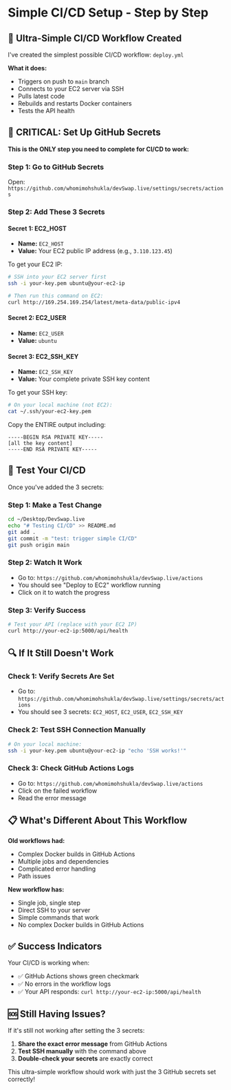 # Simple CI/CD Setup - Step by Step

## 🎯 **Ultra-Simple CI/CD Workflow Created**

I've created the simplest possible CI/CD workflow: `deploy.yml`

**What it does:**
- Triggers on push to `main` branch
- Connects to your EC2 server via SSH
- Pulls latest code
- Rebuilds and restarts Docker containers
- Tests the API health

## 🔧 **CRITICAL: Set Up GitHub Secrets**

**This is the ONLY step you need to complete for CI/CD to work:**

### Step 1: Go to GitHub Secrets
Open: `https://github.com/whomimohshukla/devSwap.live/settings/secrets/actions`

### Step 2: Add These 3 Secrets

#### Secret 1: EC2_HOST
- **Name:** `EC2_HOST`
- **Value:** Your EC2 public IP address (e.g., `3.110.123.45`)

To get your EC2 IP:
```bash
# SSH into your EC2 server first
ssh -i your-key.pem ubuntu@your-ec2-ip

# Then run this command on EC2:
curl http://169.254.169.254/latest/meta-data/public-ipv4
```

#### Secret 2: EC2_USER
- **Name:** `EC2_USER`
- **Value:** `ubuntu`

#### Secret 3: EC2_SSH_KEY
- **Name:** `EC2_SSH_KEY`
- **Value:** Your complete private SSH key content

To get your SSH key:
```bash
# On your local machine (not EC2):
cat ~/.ssh/your-ec2-key.pem
```

Copy the ENTIRE output including:
```
-----BEGIN RSA PRIVATE KEY-----
[all the key content]
-----END RSA PRIVATE KEY-----
```

## 🚀 **Test Your CI/CD**

Once you've added the 3 secrets:

### Step 1: Make a Test Change
```bash
cd ~/Desktop/DevSwap.live
echo "# Testing CI/CD" >> README.md
git add .
git commit -m "test: trigger simple CI/CD"
git push origin main
```

### Step 2: Watch It Work
- Go to: `https://github.com/whomimohshukla/devSwap.live/actions`
- You should see "Deploy to EC2" workflow running
- Click on it to watch the progress

### Step 3: Verify Success
```bash
# Test your API (replace with your EC2 IP)
curl http://your-ec2-ip:5000/api/health
```

## 🔍 **If It Still Doesn't Work**

### Check 1: Verify Secrets Are Set
- Go to: `https://github.com/whomimohshukla/devSwap.live/settings/secrets/actions`
- You should see 3 secrets: `EC2_HOST`, `EC2_USER`, `EC2_SSH_KEY`

### Check 2: Test SSH Connection Manually
```bash
# On your local machine:
ssh -i your-key.pem ubuntu@your-ec2-ip "echo 'SSH works!'"
```

### Check 3: Check GitHub Actions Logs
- Go to: `https://github.com/whomimohshukla/devSwap.live/actions`
- Click on the failed workflow
- Read the error message

## 📋 **What's Different About This Workflow**

**Old workflows had:**
- Complex Docker builds in GitHub Actions
- Multiple jobs and dependencies
- Complicated error handling
- Path issues

**New workflow has:**
- Single job, single step
- Direct SSH to your server
- Simple commands that work
- No complex Docker builds in GitHub Actions

## ✅ **Success Indicators**

Your CI/CD is working when:
- ✅ GitHub Actions shows green checkmark
- ✅ No errors in the workflow logs
- ✅ Your API responds: `curl http://your-ec2-ip:5000/api/health`

## 🆘 **Still Having Issues?**

If it's still not working after setting the 3 secrets:

1. **Share the exact error message** from GitHub Actions
2. **Test SSH manually** with the command above
3. **Double-check your secrets** are exactly correct

This ultra-simple workflow should work with just the 3 GitHub secrets set correctly!
